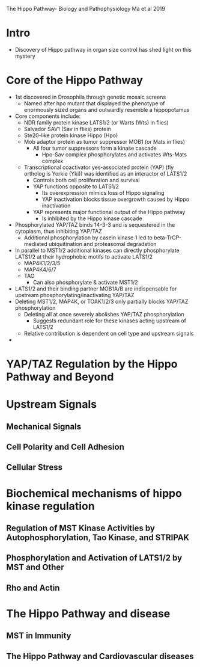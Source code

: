 The Hippo Pathway- Biology and Pathophysiology
Ma et al 2019

# Intro
- Discovery of Hippo pathway in organ size control has shed light on this mystery
# Core of the Hippo Pathway
- 1st discovered in Drosophila through genetic mosaic screens
	- Named after hpo mutant that displayed the phenotype of enormously sized organs and outwardly resemble a hippopotamus
- Core components include:
	- NDR family protein kinase LATS1/2 (or Warts (Wts) in flies)
	- Salvador SAV1 (Sav in flies) protein
	- Ste20-like protein kinase Hippo (Hpo)
	- Mob adaptor protein as tumor suppressor MOB1 (or Mats in flies)
		- All four tumor suppressors form a kinase cascade
			- Hpo-Sav complex phosphorylates and activates Wts-Mats complex
	- Transcriptional coactivator yes-associated protein (YAP) (fly ortholog is Yorkie (Yki)) was identified as an interactor of LATS1/2 
		- Controls both cell proliferation and survival
		- YAP functions opposite to LATS1/2
			- Its overexpression mimics loss of Hippo signaling
			- YAP inactivation blocks tissue overgrowth caused by Hippo inactivation
		- YAP represents major functional output of the Hippo pathway
			- Is inhibited by the Hippo kinase cascade
- Phosphorylated YAP/TAZ binds 14-3-3 and is sequestered in the cytoplasm, thus inhibiting YAP/TAZ
	- Additional phosphorylation by casein kinase 1 led to beta-TrCP-mediated ubiquitination and proteasomal degradation
- In parallel to MST1/2 additional kinases can directly phosphorylate LATS1/2 at their hydrophobic motifs to activate LATS1/2
	- MAP4K1/2/3/5
	-  MAP4K4/6/7
	- TAO
		- Can also phosphorylate & activate MST1/2
- LATS1/2 and their binding partner MOB1A/B are indispensable for upstream phosphorylating/inactivating YAP/TAZ 
- Deleting MST1/2, MAP4K, or TOAK1/2/3 only partially blocks YAP/TAZ phosphorylation
	- Deleting all at once severely abolishes YAP/TAZ phosphorylation
		- Suggests redundant role for these kinases acting upstream of LATS1/2
	- Relative contribution is dependent on cell type and upstream signals 
- 
# YAP/TAZ Regulation by the Hippo Pathway and Beyond
# Upstream Signals
## Mechanical Signals
## Cell Polarity and Cell Adhesion
## Cellular Stress
# Biochemical mechanisms of hippo kinase regulation
## Regulation of MST Kinase Activities by Autophosphorylation, Tao Kinase, and STRIPAK
## Phosphorylation and Activation of LATS1/2 by MST and Other
## Rho and Actin
# The Hippo Pathway and disease
## MST in Immunity
## The Hippo Pathway and Cardiovascular diseases
